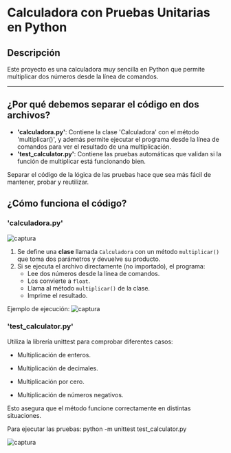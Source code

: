 # Calculadora con Pruebas Unitarias en Python

## Descripción

Este proyecto es una calculadora muy sencilla en Python que permite multiplicar dos números desde la línea de comandos.

---

## ¿Por qué debemos separar el código en dos archivos?

- **'calculadora.py'**: Contiene la clase 'Calculadora' con el método 'multiplicar()', y además permite ejecutar el programa desde la línea de comandos para ver el resultado de una multiplicación.
- **'test_calculator.py'**: Contiene las pruebas automáticas que validan si la función de multiplicar está funcionando bien. 

Separar el código de la lógica de las pruebas hace que sea más fácil de mantener, probar y reutilizar.


## ¿Cómo funciona el código?

### 'calculadora.py'
![captura](/images/Captura2.png)
1. Se define una **clase** llamada `Calculadora` con un método `multiplicar()` que toma dos parámetros y devuelve su producto.
2. Si se ejecuta el archivo directamente (no importado), el programa:
   - Lee dos números desde la línea de comandos.
   - Los convierte a `float`.
   - Llama al método `multiplicar()` de la clase.
   - Imprime el resultado.

Ejemplo de ejecución:
![captura](/images/Captura3.png)


### 'test_calculator.py'

Utiliza la librería unittest para comprobar diferentes casos:

- Multiplicación de enteros.

- Multiplicación de decimales.

- Multiplicación por cero.

- Multiplicación de números negativos.

Esto asegura que el método funcione correctamente en distintas situaciones.

Para ejecutar las pruebas: python -m unittest test_calculator.py

![captura](/images/Captura3.png)
